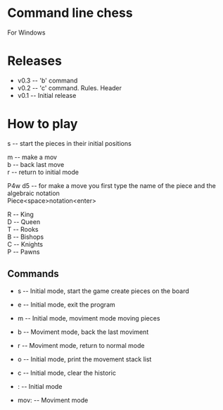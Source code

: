 
# Command line chess
For Windows

# Releases
* v0.3 -- 'b' command <Br>
* v0.2 -- 'c' command. Rules. Header <Br>
* v0.1 -- Initial release <Br>

# How to play
s -- start the pieces in their initial positions <Br>

m -- make a mov <Br>
b -- back last move <Br>
r -- return to initial mode <Br>
    
P4w d5 -- for make a move you first type the name of the piece and the algebraic notation <Br>
Piece<space\>notation<enter\><Br>

R -- King <Br>
D -- Queen <Br> 
T -- Rooks <Br> 
B -- Bishops <Br> 
C -- Knights <Br>
P -- Pawns <Br>

## Commands
* s -- Initial mode, start the game create pieces on the board <Br>
* e -- Initial mode, exit the program <Br> 
* m -- Initial mode, moviment mode moving pieces <Br>
* b -- Moviment mode, back the last moviment <Br>
* r -- Moviment mode, return to normal mode <Br>
* o -- Initial mode, print the movement stack list <Br>
* c -- Initial mode, clear the historic <Br>

* : -- Initial mode <Br>
* mov: -- Moviment mode <Br>
